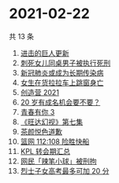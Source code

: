 # 2021-02-22

共 13 条

<!-- BEGIN ZHIHUSEARCH -->
<!-- 最后更新时间 Mon Feb 22 2021 16:15:28 GMT+0800 (CST) -->
1. [进击的巨人更新](https://www.zhihu.com/search?q=进击的巨人)
1. [刺死女儿同桌男子被执行死刑](https://www.zhihu.com/search?q=刺死女儿同桌)
1. [新冠肺炎或成为长期传染病](https://www.zhihu.com/search?q=新冠肺炎)
1. [女生在货拉拉车上跳窗身亡](https://www.zhihu.com/search?q=货拉拉跳车)
1. [创造营 2021](https://www.zhihu.com/search?q=创造营2021)
1. [20 岁有成名机会要不要？](https://www.zhihu.com/search?q=奇葩说)
1. [青春有你 3](https://www.zhihu.com/search?q=青春有你3)
1. [《旺达幻视》第七集](https://www.zhihu.com/search?q=旺达幻视)
1. [茶颜悦色道歉](https://www.zhihu.com/search?q=茶颜悦色道歉)
1. [篮网 112:108 险胜快船](https://www.zhihu.com/search?q=篮网)
1. [KPL 转会期汇总](https://www.zhihu.com/search?q=kpl)
1. [网民「辣笔小球」被刑拘](https://www.zhihu.com/search?q=辣笔小球)
1. [烈士子女高考最多可加 20 分](https://www.zhihu.com/search?q=高考加分)
<!-- END ZHIHUSEARCH -->
